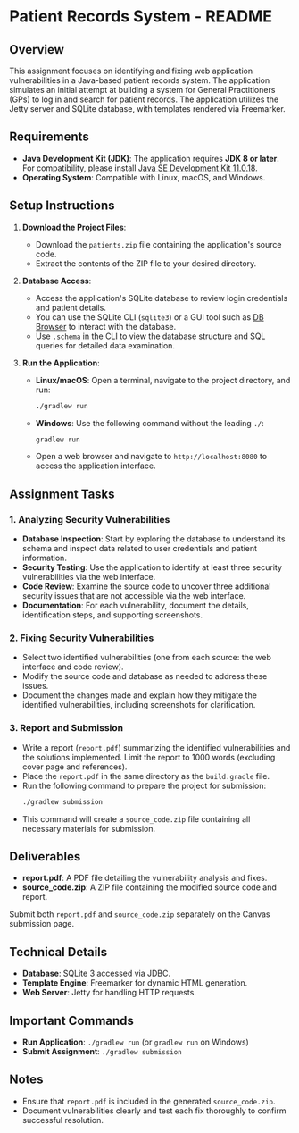 # Patient Records System - README

## Overview
This assignment focuses on identifying and fixing web application vulnerabilities in a Java-based patient records system. The application simulates an initial attempt at building a system for General Practitioners (GPs) to log in and search for patient records. The application utilizes the Jetty server and SQLite database, with templates rendered via Freemarker.

## Requirements
- **Java Development Kit (JDK)**: The application requires **JDK 8 or later**. For compatibility, please install [Java SE Development Kit 11.0.18](https://www.oracle.com/za/java/technologies/javase/jdk11-archive-downloads.html).
- **Operating System**: Compatible with Linux, macOS, and Windows.

## Setup Instructions
1. **Download the Project Files**:
   - Download the `patients.zip` file containing the application's source code.
   - Extract the contents of the ZIP file to your desired directory.

2. **Database Access**:
   - Access the application's SQLite database to review login credentials and patient details.
   - You can use the SQLite CLI (`sqlite3`) or a GUI tool such as [DB Browser](https://sqlitebrowser.org/) to interact with the database.
   - Use `.schema` in the CLI to view the database structure and SQL queries for detailed data examination.

3. **Run the Application**:
   - **Linux/macOS**: Open a terminal, navigate to the project directory, and run:
     ```bash
     ./gradlew run
     ```
   - **Windows**: Use the following command without the leading `./`:
     ```bash
     gradlew run
     ```
   - Open a web browser and navigate to `http://localhost:8080` to access the application interface.

## Assignment Tasks

### 1. Analyzing Security Vulnerabilities
   - **Database Inspection**: Start by exploring the database to understand its schema and inspect data related to user credentials and patient information.
   - **Security Testing**: Use the application to identify at least three security vulnerabilities via the web interface.
   - **Code Review**: Examine the source code to uncover three additional security issues that are not accessible via the web interface.
   - **Documentation**: For each vulnerability, document the details, identification steps, and supporting screenshots.

### 2. Fixing Security Vulnerabilities
   - Select two identified vulnerabilities (one from each source: the web interface and code review).
   - Modify the source code and database as needed to address these issues.
   - Document the changes made and explain how they mitigate the identified vulnerabilities, including screenshots for clarification.

### 3. Report and Submission
   - Write a report (`report.pdf`) summarizing the identified vulnerabilities and the solutions implemented. Limit the report to 1000 words (excluding cover page and references).
   - Place the `report.pdf` in the same directory as the `build.gradle` file.
   - Run the following command to prepare the project for submission:
     ```bash
     ./gradlew submission
     ```
   - This command will create a `source_code.zip` file containing all necessary materials for submission.

## Deliverables
- **report.pdf**: A PDF file detailing the vulnerability analysis and fixes.
- **source_code.zip**: A ZIP file containing the modified source code and report.

Submit both `report.pdf` and `source_code.zip` separately on the Canvas submission page.

## Technical Details

- **Database**: SQLite 3 accessed via JDBC.
- **Template Engine**: Freemarker for dynamic HTML generation.
- **Web Server**: Jetty for handling HTTP requests.

## Important Commands
- **Run Application**: `./gradlew run` (or `gradlew run` on Windows)
- **Submit Assignment**: `./gradlew submission`

## Notes
- Ensure that `report.pdf` is included in the generated `source_code.zip`.
- Document vulnerabilities clearly and test each fix thoroughly to confirm successful resolution.
